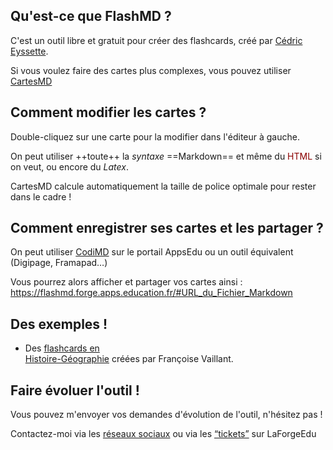 ## Qu'est-ce que FlashMD ?

C'est un outil libre et gratuit pour créer des flashcards, créé par [Cédric Eyssette](https://eyssette.forge.apps.education.fr/).

Si vous voulez faire des cartes plus complexes, vous pouvez utiliser [CartesMD](https://cartesmd.forge.apps.education.fr/)


## Comment modifier les cartes ?
Double-cliquez sur une carte pour la modifier dans l'éditeur à gauche.

On peut utiliser ++toute++ la _syntaxe_ ==Markdown== et même du <span style="color: darkred;">HTML</span> si on veut, ou encore du $Latex$.

CartesMD calcule automatiquement la taille de police optimale pour rester dans le cadre !


## Comment enregistrer ses cartes et les partager ?

On peut utiliser [CodiMD](https://codimd.apps.education.fr/) sur le portail AppsEdu ou un outil équivalent (Digipage, Framapad…)

Vous pourrez alors afficher et partager vos cartes ainsi :
https://flashmd.forge.apps.education.fr/#URL_du_Fichier_Markdown


## Des exemples !
- Des [flashcards en <br>Histoire-Géographie](https://flashmd.forge.apps.education.fr/#https://codimd.apps.education.fr/eW4UTUncQ3ue56D9ThaZUg) créées par Françoise Vaillant.



## Faire évoluer l'outil !

Vous pouvez m'envoyer vos demandes d'évolution de l'outil, n'hésitez pas !

Contactez-moi via les [réseaux sociaux](https://eyssette.forge.apps.education.fr) ou via les [“tickets”](https://forge.apps.education.fr/cartesmd/cartesMD.forge.apps.education.fr/-/issues) sur LaForgeEdu
